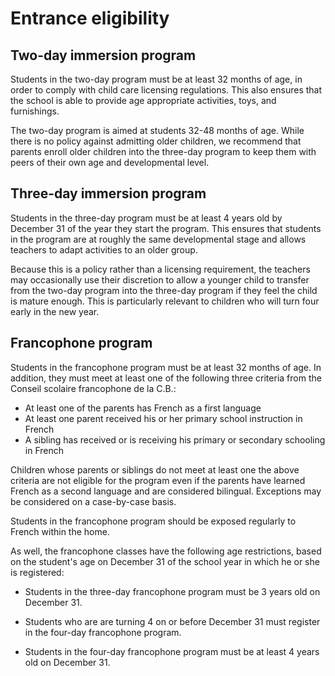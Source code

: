 # Entrance eligibility

## Two-day immersion program

Students in the two-day program must be at least 32 months of age, in order to comply with
child care licensing regulations. This also ensures that the school is able to provide age
appropriate activities, toys, and furnishings.

The two-day program is aimed at students 32-48 months of age. While there is no policy against
admitting older children, we recommend that parents enroll older children into the three-day
program to keep them with peers of their own age and developmental level.

## Three-day immersion program

Students in the three-day program must be at least 4 years old by December 31 of the year they
start the program. This ensures that students in the program are at roughly the same
developmental stage and allows teachers to adapt activities to an older group.

Because this is a policy rather than a licensing requirement, the teachers may occasionally use
their discretion to allow a younger child to transfer from the two-day program into the three-day
program if they feel the child is mature enough. This is particularly relevant to children who
will turn four early in the new year.

## Francophone program
Students in the francophone program must be at least 32 months of age. In addition, they must
meet at least one of the following three criteria from the Conseil scolaire francophone de la
C.B.:

* At least one of the parents has French as a first language
* At least one parent received his or her primary school instruction in French
* A sibling has received or is receiving his primary or secondary schooling in French

Children whose parents or siblings do not meet at least one the above criteria are not eligible
for the program even if the parents have learned French as a second language and are
considered bilingual. Exceptions may be considered on a case-by-case basis.

Students in the francophone program should be exposed regularly to French within the home.

As well, the francophone classes have the following age restrictions, based on the student's age on December 31 of the school year in which he or she is registered:

* Students in the three-day francophone program must be 3 years old on December 31.

* Students who are are turning 4 on or before December 31 must register in the four-day francophone program.
 
* Students in the four-day francophone program must be at least 4 years old on
December 31.
